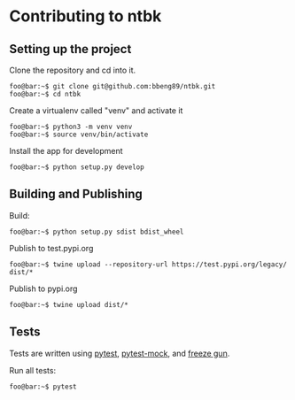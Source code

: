# Contributing to ntbk

## Setting up the project

Clone the repository and cd into it. 

```console
foo@bar:~$ git clone git@github.com:bbeng89/ntbk.git
foo@bar:~$ cd ntbk
```

Create a virtualenv called "venv" and activate it

```console
foo@bar:~$ python3 -m venv venv
foo@bar:~$ source venv/bin/activate
```

Install the app for development

```console
foo@bar:~$ python setup.py develop
```

## Building and Publishing

Build:

```console
foo@bar:~$ python setup.py sdist bdist_wheel
```

Publish to test.pypi.org

```console
foo@bar:~$ twine upload --repository-url https://test.pypi.org/legacy/ dist/*
```

Publish to pypi.org

```console
foo@bar:~$ twine upload dist/*
```

## Tests

Tests are written using [pytest](https://docs.pytest.org/en/6.2.x/), [pytest-mock](https://github.com/pytest-dev/pytest-mock/), and [freeze gun](https://github.com/spulec/freezegun).

Run all tests:

```console
foo@bar:~$ pytest
```
